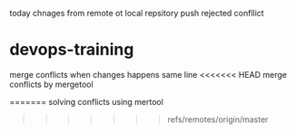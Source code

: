 today chnages from remote ot local repsitory
push rejected confllict
# devops-training ## 
merge conflicts when changes happens same line
<<<<<<< HEAD
merge conflicts by mergetool

=======
solving conflicts using mertool
>>>>>>> refs/remotes/origin/master




